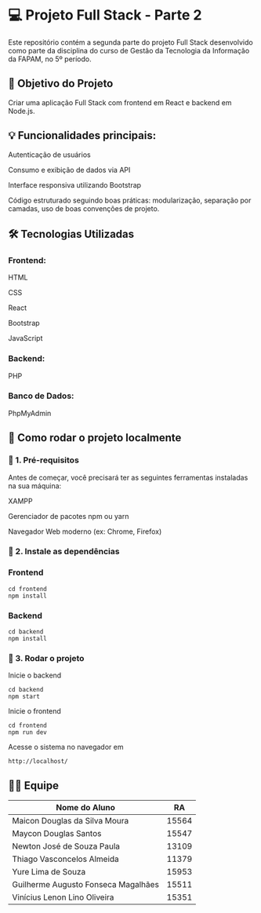 # 💻 Projeto Full Stack - Parte 2

Este repositório contém a segunda parte do projeto Full Stack desenvolvido como parte da disciplina do curso de Gestão da Tecnologia da Informação da FAPAM, no 5º período.

## 🚀 Objetivo do Projeto

Criar uma aplicação Full Stack com frontend em React e backend em Node.js.

## 💡 Funcionalidades principais:

Autenticação de usuários

Consumo e exibição de dados via API

Interface responsiva utilizando Bootstrap


Código estruturado seguindo boas práticas: modularização, separação por camadas, uso de boas convenções de projeto.


## 🛠️ Tecnologias Utilizadas

### Frontend:

HTML

CSS

React

Bootstrap

JavaScript 


### Backend:

PHP


### Banco de Dados:

PhpMyAdmin


## 🧭 Como rodar o projeto localmente

### 🔽 1. Pré-requisitos

Antes de começar, você precisará ter as seguintes ferramentas instaladas na sua máquina:

XAMPP

Gerenciador de pacotes npm ou yarn

Navegador Web moderno (ex: Chrome, Firefox)


### 🔽 2. Instale as dependências

### Frontend
```
cd frontend
npm install
```
### Backend
```
cd backend
npm install
```

### 🔽 3. Rodar o projeto

Inicie o backend
```
cd backend
npm start
```
Inicie o frontend
```
cd frontend
npm run dev
```
Acesse o sistema no navegador em 
```
http://localhost/
```


## 👨‍💻 Equipe

| Nome do Aluno | RA | 
| --- | --- |
| Maicon Douglas da Silva Moura | 15564 |
| Maycon Douglas Santos | 15547 |
| Newton José de Souza Paula | 13109 |
| Thiago Vasconcelos Almeida | 11379 |
| Yure Lima de Souza | 15953 |
| Guilherme Augusto Fonseca Magalhães | 15511 |
| Vinícius Lenon Lino Oliveira | 15351 |
